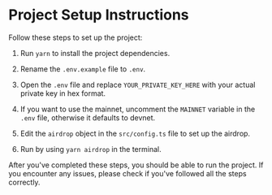 # Project Setup Instructions

Follow these steps to set up the project:

1. Run `yarn` to install the project dependencies.

2. Rename the `.env.example` file to `.env`.

3. Open the `.env` file and replace `YOUR_PRIVATE_KEY_HERE` with your actual private key in hex format.

4. If you want to use the mainnet, uncomment the `MAINNET` variable in the `.env` file, otherwise it defaults to devnet.

5. Edit the `airdrop` object in the `src/config.ts` file to set up the airdrop.

6. Run by using `yarn airdrop` in the terminal.

After you've completed these steps, you should be able to run the project. If you encounter any issues, please check if you've followed all the steps correctly.
